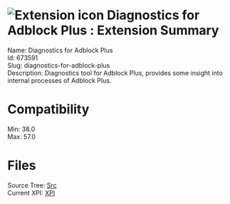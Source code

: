 # ![Extension icon](https://addons.thunderbird.net/user-media/addon_icons/673/673591-64.png?modified=1513859399) Diagnostics for Adblock Plus : Extension Summary

Name: Diagnostics for Adblock Plus  
Id: 673591  
Slug: diagnostics-for-adblock-plus  
Description: Diagnostics tool for Adblock Plus, provides some insight into internal processes of Adblock Plus.
  

# Compatibility
Min: 38.0  
Max: 57.0  

# Files

Source Tree: [Src](C:/Dev/Thunderbird/ThunderKdB/xall/xOther/673591-diagnostics-for-adblock-plus/src)  
Current XPI: [XPI](C:/Dev/Thunderbird/ThunderKdB/xall/xOther/673591-diagnostics-for-adblock-plus/xpi)  



